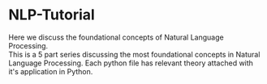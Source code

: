 # NLP-Tutorial
Here we discuss the foundational concepts of Natural Language Processing.
<br>
This is a 5 part series discussing the most foundational concepts in Natural Language Processing. Each python file has relevant theory attached with it's application in Python.
